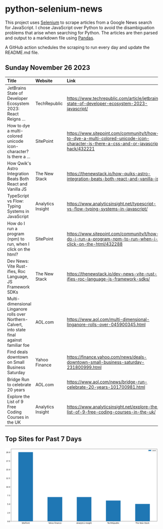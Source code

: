 # python-selenium-news

This project uses [Selenium](https://www.seleniumhq.org/) to scrape articles from a Google News search for JavaScript.
I chose JavaScript over Python to avoid the disambiguation problems that arise when searching for Python.
The articles are then parsed and output to a markdown file using [Pandas](https://pandas.pydata.org/).

A GitHub action schedules the scraping to run every day and update the README.md file.

## Sunday November 26 2023


| Title                                                                                          | Website           | Link                                                                                                                                 |
|:-----------------------------------------------------------------------------------------------|:------------------|:-------------------------------------------------------------------------------------------------------------------------------------|
| JetBrains State of Developer Ecosystem 2023: React Reigns ...                                  | TechRepublic      | https://www.techrepublic.com/article/jetbrains-state-of-developer-ecosystem-2023-javascript/                                         |
| How to dye a multi-colored unicode icon-character? Is there a ...                              | SitePoint         | https://www.sitepoint.com/community/t/how-to-dye-a-multi-colored-unicode-icon-character-is-there-a-css-and-or-javascript-hack/432221 |
| How Qwik's Astro Integration Beats Both React and Vanilla JS                                   | The New Stack     | https://thenewstack.io/how-quiks-astro-integration-beats-both-react-and-vanilla-js/                                                  |
| TypeScript vs Flow: Typing Systems in JavaScript                                               | Analytics Insight | https://www.analyticsinsight.net/typescript-vs-flow-typing-systems-in-javascript/                                                    |
| How do I run a program (npm) to run, when I click on the html?                                 | SitePoint         | https://www.sitepoint.com/community/t/how-do-i-run-a-program-npm-to-run-when-i-click-on-the-html/432288                              |
| Dev News: Vite Rust-ifies, Roc Language, JS Framework SDKs                                     | The New Stack     | https://thenewstack.io/dev-news-vite-rust-ifies-roc-language-js-framework-sdks/                                                      |
| Multi-dimensional Linganore rolls over Northern-Calvert, into state final against familiar foe | AOL.com           | https://www.aol.com/multi-dimensional-linganore-rolls-over-045900345.html                                                            |
| Find deals downtown on Small Business Saturday                                                 | Yahoo Finance     | https://finance.yahoo.com/news/deals-downtown-small-business-saturday-231800999.html                                                 |
| Bridge Run to celebrate 20 years                                                               | AOL.com           | https://www.aol.com/news/bridge-run-celebrate-20-years-101700981.html                                                                |
| Explore the List of 9 Free Coding Courses in the UK                                            | Analytics Insight | https://www.analyticsinsight.net/explore-the-list-of-9-free-coding-courses-in-the-uk/                                                |
## Top Sites for Past 7 Days

![Graph of Top Sites](https://raw.githubusercontent.com/dan-mba/python-selenium-news/main/last-week.png)
